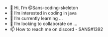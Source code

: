 - 👋 Hi, I’m @Sans-coding-skeleton
- 👀 I’m interested in coding in java
- 🌱 I’m currently learning ...
- 💞️ I’m looking to collaborate on ...
- 📫 How to reach me on discord - SANS#1392

<!---
Sans-coding-skeleton/Sans-coding-skeleton is a ✨ special ✨ repository because its `README.md` (this file) appears on your GitHub profile.
You can click the Preview link to take a look at your changes.
--->
